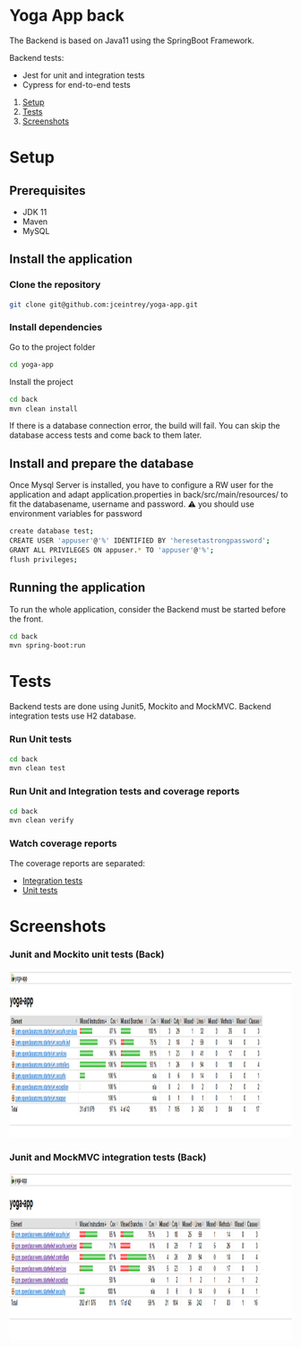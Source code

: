 # Yoga App back

The Backend is based on Java11 using the SpringBoot Framework.

Backend tests:

- Jest for unit and integration tests
- Cypress for end-to-end tests

1. [Setup](#setup)
2. [Tests](#tests)
3. [Screenshots](#screenshots)

# Setup

## Prerequisites

- JDK 11
- Maven
- MySQL

## Install the application

### Clone the repository

```bash
git clone git@github.com:jceintrey/yoga-app.git
```

### Install dependencies

Go to the project folder

```bash
cd yoga-app
```

Install the project

```bash
cd back
mvn clean install
```

If there is a database connection error, the build will fail. You can skip the database access tests and come back to them later.

## Install and prepare the database

Once Mysql Server is installed, you have to configure a RW user for the application and adapt application.properties in back/src/main/resources/ to fit the databasename, username and password.
⚠️ you should use environment variables for password

```bash
create database test;
CREATE USER 'appuser'@'%' IDENTIFIED BY 'heresetastrongpassword';
GRANT ALL PRIVILEGES ON appuser.* TO 'appuser'@'%';
flush privileges;
```

## Running the application

To run the whole application, consider the Backend must be started before the front.

```bash
cd back
mvn spring-boot:run
```

# Tests

Backend tests are done using Junit5, Mockito and MockMVC.
Backend integration tests use H2 database.

### Run Unit tests

```bash
cd back
mvn clean test
```

### Run Unit and Integration tests and coverage reports

```bash
cd back
mvn clean verify
```

### Watch coverage reports

The coverage reports are separated:

- [Integration tests](http://127.0.0.1:5500/back/target/site/jacoco-integration/index.html)
- [Unit tests](http://127.0.0.1:5500/back/target/site/jacoco-unit/index.html)

# Screenshots

### Junit and Mockito unit tests (Back)

<img src="resources/screenshots/back-unit-report.png" alt="Back unit reports" height="300" />

### Junit and MockMVC integration tests (Back)

<img src="resources/screenshots/back-itg-report.png" alt="Back integration reports" height="300" />

